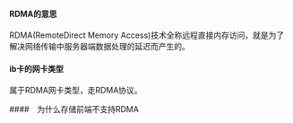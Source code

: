 #### RDMA的意思

RDMA(RemoteDirect Memory Access)技术全称远程直接内存访问，就是为了解决网络传输中服务器端数据处理的延迟而产生的。

#### ib卡的网卡类型

属于RDMA网卡类型，走RDMA协议。

####　为什么存储前端不支持RDMA

